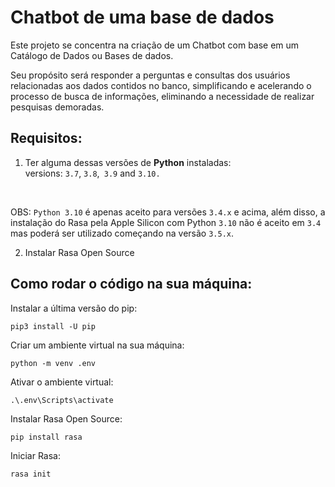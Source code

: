 
# Chatbot de uma base de dados

Este projeto se concentra na criação de um Chatbot com base em um Catálogo de Dados ou Bases de dados. 

Seu propósito será responder a perguntas e consultas dos usuários relacionadas aos dados contidos no banco, simplificando e acelerando o processo de busca de informações, eliminando a necessidade de realizar pesquisas demoradas. 


## Requisitos:
1. Ter alguma dessas versões de **Python** instaladas: versions: `3.7`, `3.8`,` 3.9` and `3.10.`

&nbsp;

OBS: `Python 3.10` é apenas aceito para versões `3.4.x` e acima, além disso, a instalação do Rasa pela Apple Silicon com Python `3.10` não é aceito em `3.4` mas poderá ser utilizado começando na versão `3.5.x`.

2. Instalar Rasa Open Source 




## Como rodar o código na sua máquina:
Instalar a última versão do pip:
```
pip3 install -U pip
```
Criar um ambiente virtual na sua máquina:
```
python -m venv .env
```
Ativar o ambiente virtual:
```
.\.env\Scripts\activate
```
Instalar Rasa Open Source:
```
pip install rasa
 ```
Iniciar Rasa:
```
rasa init
```
